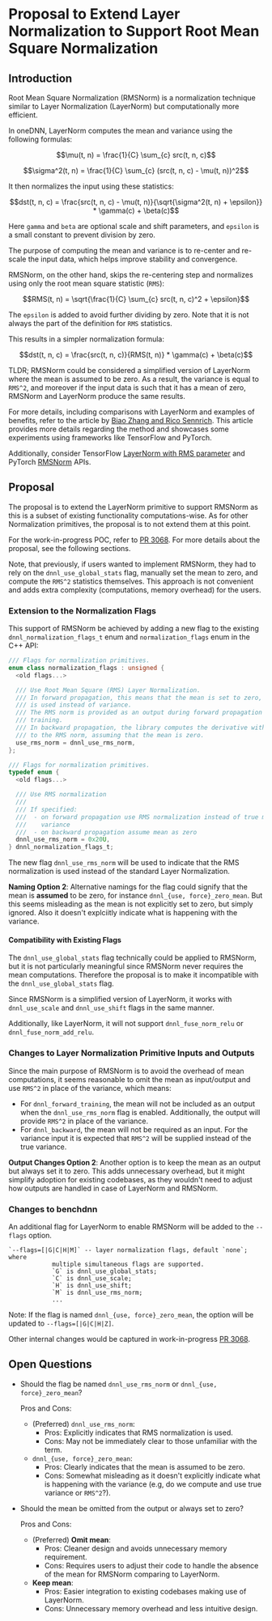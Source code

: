 # Proposal to Extend Layer Normalization to Support Root Mean Square Normalization

## Introduction

Root Mean Square Normalization (RMSNorm) is a normalization technique similar
to Layer Normalization (LayerNorm) but computationally more efficient.

In oneDNN, LayerNorm computes the mean and variance using the following formulas:
```math
\mu(t, n) = \frac{1}{C} \sum_{c} src(t, n, c)
```
```math
\sigma^2(t, n) = \frac{1}{C} \sum_{c} (src(t, n, c) - \mu(t, n))^2
```

It then normalizes the input using these statistics:
```math
dst(t, n, c) = \frac{src(t, n, c) - \mu(t, n)}{\sqrt{\sigma^2(t, n) + \epsilon}}
  * \gamma(c) + \beta(c)
```
Here `gamma` and `beta` are optional scale and shift parameters, and `epsilon`
is a small constant to prevent division by zero.

The purpose of computing the mean and variance is to re-center and re-scale the
input data, which helps improve stability and convergence.

RMSNorm, on the other hand, skips the re-centering step and normalizes using only
the root mean square statistic (`RMS`):
```math
RMS(t, n) = \sqrt{\frac{1}{C} \sum_{c} src(t, n, c)^2 + \epsilon}
```
The `epsilon` is added to avoid further dividing by zero.
Note that it is not always the part of the definition for `RMS` statistics.

This results in a simpler normalization formula:
```math
dst(t, n, c) = \frac{src(t, n, c)}{RMS(t, n)} * \gamma(c) + \beta(c)
```

TLDR; RMSNorm could be considered a simplified version of
LayerNorm where the mean is assumed to be zero. As a result, the variance is
equal to `RMS^2`, and moreover if the input data is such that it has a mean of zero,
RMSNorm and LayerNorm produce the same results.

For more details, including comparisons with LayerNorm and examples of benefits,
refer to the article by [Biao Zhang and Rico Sennrich](https://arxiv.org/abs/1910.07467).
This article provides more details regarding the method and showcases some experiments
using frameworks like TensorFlow and PyTorch.

Additionally, consider TensorFlow
[LayerNorm with RMS parameter](https://www.tensorflow.org/api_docs/python/tf/keras/layers/LayerNormalization)
and PyTorch [RMSNorm](https://pytorch.org/docs/stable/generated/torch.nn.RMSNorm.html) APIs.

## Proposal

The proposal is to extend the LayerNorm primitive to support RMSNorm
as this is a subset of existing functionality computations-wise.
As for other Normalization primitives, the proposal is to not extend them at this point.

For the work-in-progress POC, refer to [PR 3068](https://github.com/uxlfoundation/oneDNN/pull/3068).
For more details about the proposal, see the following sections.

Note, that previously, if users wanted to implement RMSNorm, they had to rely on the `dnnl_use_global_stats` flag,
manually set the mean to zero, and compute the `RMS^2` statistics themselves.
This approach is not convenient and adds extra complexity (computations, memory overhead) for the users.

### Extension to the Normalization Flags

This support of RMSNorm be achieved by adding a new flag to the existing `dnnl_normalization_flags_t`
enum and `normalization_flags` enum in the C++ API:
```cpp
/// Flags for normalization primitives.
enum class normalization_flags : unsigned {
  <old flags...>

  /// Use Root Mean Square (RMS) Layer Normalization.
  /// In forward propagation, this means that the mean is set to zero, and RMS
  /// is used instead of variance.
  /// The RMS norm is provided as an output during forward propagation for
  /// training.
  /// In backward propagation, the library computes the derivative with respect
  /// to the RMS norm, assuming that the mean is zero.
  use_rms_norm = dnnl_use_rms_norm,
};
```

```c
/// Flags for normalization primitives.
typedef enum {
  <old flags...>

  /// Use RMS normalization
  ///
  /// If specified:
  ///  - on forward propagation use RMS normalization instead of true mean and
  ///    variance
  ///  - on backward propagation assume mean as zero
  dnnl_use_rms_norm = 0x20U,
} dnnl_normalization_flags_t;
```

The new flag `dnnl_use_rms_norm` will be used to indicate that the RMS
normalization is used instead of the standard Layer Normalization.

**Naming Option 2**:
Alternative namings for the flag could signify that the mean is **assumed** to
be zero, for instance `dnnl_{use, force}_zero_mean`. But this seems misleading
as the mean is not explicitly set to zero, but simply ignored. Also it doesn't
explciitly indicate what is happening with the variance.

#### Compatibility with Existing Flags

The `dnnl_use_global_stats` flag technically could be applied to RMSNorm, but
it is not particularly meaningful since RMSNorm never requires the mean computations.
Therefore the proposal is to make it incompatible with the `dnnl_use_global_stats` flag.

Since RMSNorm is a simplified version of LayerNorm, it works with `dnnl_use_scale`
and `dnnl_use_shift` flags in the same manner.

Additionally, like LayerNorm, it will not support `dnnl_fuse_norm_relu` or `dnnl_fuse_norm_add_relu`.

### Changes to Layer Normalization Primitive Inputs and Outputs

Since the main purpose of RMSNorm is to avoid the overhead of mean computations,
it seems reasonable to omit the mean as input/output and use `RMS^2` in place of the variance, which means:

- For `dnnl_forward_training`, the mean will not be included as an output when the `dnnl_use_rms_norm`
flag is enabled. Additionally, the output will provide `RMS^2` in place of the variance.
- For `dnnl_backward`, the mean will not be required as an input. For the variance input
it is expected that `RMS^2` will be supplied instead of the true variance.

**Output Changes Option 2**:
Another option is to keep the mean as an output but always set it to zero.
This adds unnecessary overhead, but it might simplify adoption for existing codebases,
as they wouldn't need to adjust how outputs are handled in case of LayerNorm and RMSNorm.

### Changes to benchdnn

An additional flag for LayerNorm to enable RMSNorm will be added to the `--flags` option.

```
`--flags=[|G|C|H|M]` -- layer normalization flags, default `none`; where
            multiple simultaneous flags are supported.
            `G` is dnnl_use_global_stats;
            `C` is dnnl_use_scale;
            `H` is dnnl_use_shift;
            `M` is dnnl_use_rms_norm;
            ...
```

Note: If the flag is named `dnnl_{use, force}_zero_mean`, the option will be updated to `--flags=[|G|C|H|Z]`.

Other internal changes would be captured in work-in-progress [PR 3068](https://github.com/uxlfoundation/oneDNN/pull/3068).

## Open Questions

- Should the flag be named `dnnl_use_rms_norm` or `dnnl_{use, force}_zero_mean`?

  Pros and Cons:
  - (Preferred) `dnnl_use_rms_norm`:
    - Pros: Explicitly indicates that RMS normalization is used.
    - Cons: May not be immediately clear to those unfamiliar with the term.
  - `dnnl_{use, force}_zero_mean`:
    - Pros: Clearly indicates that the mean is assumed to be zero.
    - Cons: Somewhat misleading as it doesn't explicitly indicate what is happening with
      the variance (e.g, do we compute and use true variance or `RMS^2`?).

- Should the mean be omitted from the output or always set to zero?

  Pros and Cons:
  - (Preferred) **Omit mean**:
    - Pros: Cleaner design and avoids unnecessary memory requirement.
    - Cons: Requires users to adjust their code to handle the absence of the mean for RMSNorm comparing to LayerNorm.
  - **Keep mean**:
    - Pros: Easier integration to existing codebases making use of LayerNorm.
    - Cons: Unnecessary memory overhead and less intuitive design.